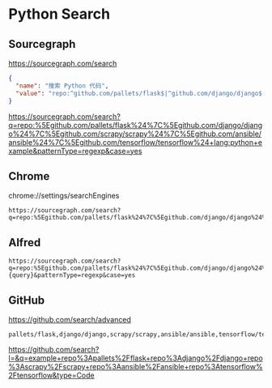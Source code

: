 # Python Search

## Sourcegraph

<https://sourcegraph.com/search>

```json
{
  "name": "搜索 Python 代码",
  "value": "repo:^github.com/pallets/flask$|^github.com/django/django$|^github.com/scrapy/scrapy$|^github.com/ansible/ansible$|^github.com/tensorflow/tensorflow$ lang:python patterntype:regexp case:yes"
}
```

<https://sourcegraph.com/search?q=repo:%5Egithub.com/pallets/flask%24%7C%5Egithub.com/django/django%24%7C%5Egithub.com/scrapy/scrapy%24%7C%5Egithub.com/ansible/ansible%24%7C%5Egithub.com/tensorflow/tensorflow%24+lang:python+example&patternType=regexp&case=yes>

## Chrome

chrome://settings/searchEngines

```
https://sourcegraph.com/search?q=repo:%5Egithub.com/pallets/flask%24%7C%5Egithub.com/django/django%24%7C%5Egithub.com/scrapy/scrapy%24%7C%5Egithub.com/ansible/ansible%24%7C%5Egithub.com/tensorflow/tensorflow%24+lang:python+%s&patternType=regexp&case=yes
```

## Alfred

```
https://sourcegraph.com/search?q=repo:%5Egithub.com/pallets/flask%24%7C%5Egithub.com/django/django%24%7C%5Egithub.com/scrapy/scrapy%24%7C%5Egithub.com/ansible/ansible%24%7C%5Egithub.com/tensorflow/tensorflow%24+lang:python+{query}&patternType=regexp&case=yes
```

## GitHub

<https://github.com/search/advanced>

```
pallets/flask,django/django,scrapy/scrapy,ansible/ansible,tensorflow/tensorflow
```

<https://github.com/search?l=&q=example+repo%3Apallets%2Fflask+repo%3Adjango%2Fdjango+repo%3Ascrapy%2Fscrapy+repo%3Aansible%2Fansible+repo%3Atensorflow%2Ftensorflow&type=Code>
